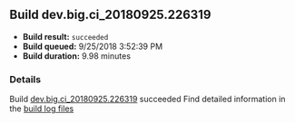 ## Build dev.big.ci_20180925.226319
- **Build result:** `succeeded`
- **Build queued:** 9/25/2018 3:52:39 PM
- **Build duration:** 9.98 minutes
### Details
Build [dev.big.ci_20180925.226319](https://winappstudio.visualstudio.com/web/build.aspx?pcguid=a4ef43be-68ce-4195-a619-079b4d9834c2&builduri=vstfs%3a%2f%2f%2fBuild%2fBuild%2f26319) succeeded
Find detailed information in the [build log files](https://uwpctdiags.blob.core.windows.net/buildlogs/dev.big.ci_20180925.226319_logs.zip)
